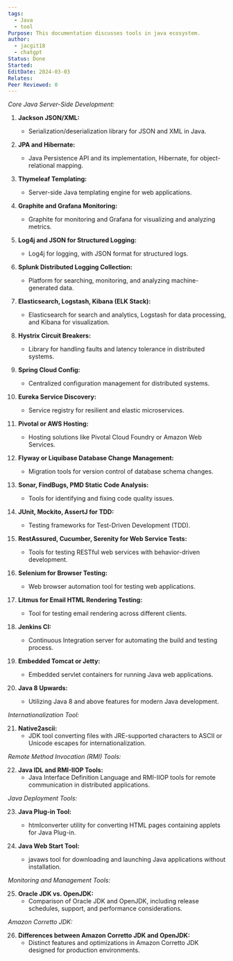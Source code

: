 ```yaml
---
tags:
  - Java
  - tool
Purpose: This documentation discusses tools in java ecosystem.
author:
  - jacgit18
  - chatgpt
Status: Done
Started: 
EditDate: 2024-03-03
Relates: 
Peer Reviewed: 0
---
```

*Core Java Server-Side Development:*

1. **Jackson JSON/XML:**
   - Serialization/deserialization library for JSON and XML in Java.

2. **JPA and Hibernate:**
   - Java Persistence API and its implementation, Hibernate, for object-relational mapping.

3. **Thymeleaf Templating:**
   - Server-side Java templating engine for web applications.

4. **Graphite and Grafana Monitoring:**
   - Graphite for monitoring and Grafana for visualizing and analyzing metrics.

5. **Log4j and JSON for Structured Logging:**
   - Log4j for logging, with JSON format for structured logs.

6. **Splunk Distributed Logging Collection:**
   - Platform for searching, monitoring, and analyzing machine-generated data.

7. **Elasticsearch, Logstash, Kibana (ELK Stack):**
   - Elasticsearch for search and analytics, Logstash for data processing, and Kibana for visualization.

8. **Hystrix Circuit Breakers:**
   - Library for handling faults and latency tolerance in distributed systems.

9. **Spring Cloud Config:**
   - Centralized configuration management for distributed systems.

10. **Eureka Service Discovery:**
    - Service registry for resilient and elastic microservices.

11. **Pivotal or AWS Hosting:**
    - Hosting solutions like Pivotal Cloud Foundry or Amazon Web Services.

12. **Flyway or Liquibase Database Change Management:**
    - Migration tools for version control of database schema changes.

13. **Sonar, FindBugs, PMD Static Code Analysis:**
    - Tools for identifying and fixing code quality issues.

14. **JUnit, Mockito, AssertJ for TDD:**
    - Testing frameworks for Test-Driven Development (TDD).

15. **RestAssured, Cucumber, Serenity for Web Service Tests:**
    - Tools for testing RESTful web services with behavior-driven development.

16. **Selenium for Browser Testing:**
    - Web browser automation tool for testing web applications.

17. **Litmus for Email HTML Rendering Testing:**
    - Tool for testing email rendering across different clients.

18. **Jenkins CI:**
    - Continuous Integration server for automating the build and testing process.

19. **Embedded Tomcat or Jetty:**
    - Embedded servlet containers for running Java web applications.

20. **Java 8 Upwards:**
    - Utilizing Java 8 and above features for modern Java development.

*Internationalization Tool:*

21. **Native2ascii:**
    - JDK tool converting files with JRE-supported characters to ASCII or Unicode escapes for internationalization.

*Remote Method Invocation (RMI) Tools:*

22. **Java IDL and RMI-IIOP Tools:**
    - Java Interface Definition Language and RMI-IIOP tools for remote communication in distributed applications.

*Java Deployment Tools:*

23. **Java Plug-in Tool:**
    - htmlconverter utility for converting HTML pages containing applets for Java Plug-in.

24. **Java Web Start Tool:**
    - javaws tool for downloading and launching Java applications without installation.

*Monitoring and Management Tools:*

25. **Oracle JDK vs. OpenJDK:**
    - Comparison of Oracle JDK and OpenJDK, including release schedules, support, and performance considerations.

*Amazon Corretto JDK:*

26. **Differences between Amazon Corretto JDK and OpenJDK:**
    - Distinct features and optimizations in Amazon Corretto JDK designed for production environments.